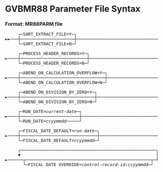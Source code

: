 # GVBMR88 Parameter File Syntax 
  
### Format: MR88PARM file
<pre>
     ┌─SORT_EXTRACT_FILE=Y─┐                                                    
►►───┼─────────────────────┼────────────────────────────────────────────────────►
     └─SORT_EXTRACT_FILE=N─┘
  
     ┌─PROCESS_HEADER_RECORDS=Y─┐ 
►────┼──────────────────────────┼───────────────────────────────────────────────►
     └─PROCESS_HEADER_RECORDS=N─┘       
  
     ┌─ABEND_ON_CALCULATION_OVERFLOW=Y─┐ 
►────┼─────────────────────────────────┼────────────────────────────────────────►
     └─ABEND_ON_CALCULATION_OVERFLOW=N─┘              

     ┌─ABEND_ON_DIVISION_BY_ZERO=Y─┐                                                          
►────┼─────────────────────────────┼────────────────────────────────────────────►
     └─ABEND_ON_DIVISION_BY_ZERO=N─┘            

     ┌─RUN_DATE=<i>current-date</i>─┐                                                    
►────┼───────────────────────┼──────────────────────────────────────────────────► 
     └─RUN_DATE=<i>ccyymmdd</i>─────┘ 

     ┌─FISCAL_DATE_DEFAULT=<i>run-date</i>─┐ 
►────┼──────────────────────────────┼───────────────────────────────────────────► 
     └─FISCAL_DATE_DEFAULT=<i>ccyymmdd</i>─┘ 

     ┌─────────────────────────────────────────────────────┐ 
     ▼                                                     │ 
►──────┬─────────────────────────────────────────────────┬─┴───────────────────►◄ 
       └─FISCAL_DATE_OVERRIDE=<i>control-record-id:ccyymmdd</i>─┘
</pre>            